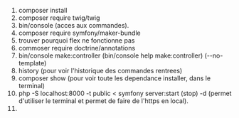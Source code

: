 1. composer install
2. composer require twig/twig
3. bin/console (acces aux commandes).
4. composer require symfony/maker-bundle
5. trouver pourquoi flex ne fonctionne pas
6. commoser require doctrine/annotations
7. bin/console make:controller (bin/console help make:controller) (--no-template)
8. history (pour voir l'historique des commandes rentrees)
9. composer show (pour voir toute les dependance installer, dans le terminal)
10. php -S localhost:8000 -t public < symfony server:start (stop) -d (permet d'utiliser le terminal et permet de faire de l'https en local).
11. 
